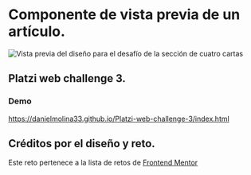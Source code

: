 # Componente de vista previa de un artículo.

![Vista previa del diseño para el desafío de la sección de cuatro cartas](./design/desktop-preview.jpg)

## Platzi web challenge 3.

### Demo
https://danielmolina33.github.io/Platzi-web-challenge-3/index.html

## Créditos por el diseño y reto.

Este reto pertenece a la lista de retos de [Frontend Mentor](https://www.frontendmentor.io)
